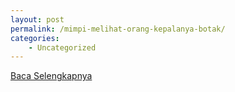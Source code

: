 ```yaml
---
layout: post
permalink: /mimpi-melihat-orang-kepalanya-botak/
categories:
    - Uncategorized
---
```


[Baca Selengkapnya](/10)